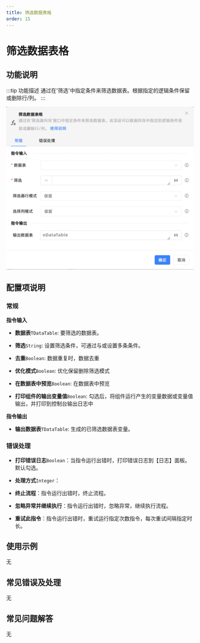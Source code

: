 ```yaml
---
title: 筛选数据表格
order: 15
---
```


# 筛选数据表格

## 功能说明

:::tip 功能描述
通过在'筛选'中指定条件来筛选数据表。根据指定的逻辑条件保留或删除行/列。
:::

![筛选数据表格](../../../assets/筛选数据表格_command.png)

## 配置项说明

### 常规

**指令输入**

- **数据表**`TDataTable`: 要筛选的数据表。

- **筛选**`String`: 设置筛选条件，可通过与或设置多条条件。

- **去重**`Boolean`: 数据重复时，数据去重

- **优化模式**`Boolean`: 优化保留删除筛选模式

- **在数据表中预览**`Boolean`: 在数据表中预览

- **打印组件的输出变量值**`Boolean`: 勾选后，将组件运行产生的变量数据或变量值输出，并打印到控制台输出日志中


**指令输出**

- **输出数据表**`TDataTable`: 生成的已筛选数据表变量。

### 错误处理

- **打印错误日志**`Boolean`：当指令运行出错时，打印错误日志到【日志】面板。默认勾选。

- **处理方式**`Integer`：

 - **终止流程**：指令运行出错时，终止流程。

 - **忽略异常并继续执行**：指令运行出错时，忽略异常，继续执行流程。

 - **重试此指令**：指令运行出错时，重试运行指定次数指令，每次重试间隔指定时长。

## 使用示例
无

## 常见错误及处理

无

## 常见问题解答

无

